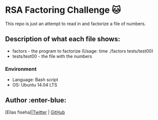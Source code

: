 # RSA Factoring Challenge :cat:
This repo is just an attempt to read in and factorize a file of numbers.

## Description of what each file shows:
* factors - the program to factorize (Usage: time ./factors tests/test00)
* tests/test00 - the file with the numbers
### Environment
* Language: Bash script
* OS: Ubuntu 14.04 LTS

## Author :enter-blue:

[Elias fiseha]|[Twitter](https://twitter.com/eliasfiseha1) | [GitHub](https://github.com/malu17)
